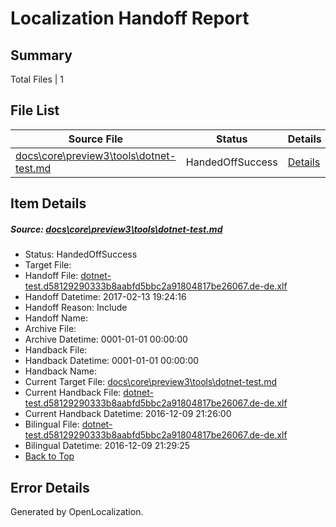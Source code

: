# <a name='report-top'></a> Localization Handoff Report

## Summary
 Total Files | 1

## File List
 Source File | Status | Details 
 ----------- | ------ | ------- 
 [docs\core\preview3\tools\dotnet-test.md](https://github.com/dotnet/docs/blob/02f39bc959a56ab0fc2cfa57ce13f300a8a46107/docs/core/preview3/tools/dotnet-test.md) | HandedOffSuccess | [Details](#204ebdb5a945dcd0c9277f1d95c113e829303b3274)

## Item Details
##### <a name='204ebdb5a945dcd0c9277f1d95c113e829303b3274'></a> Source: [docs\core\preview3\tools\dotnet-test.md](https://github.com/dotnet/docs/blob/02f39bc959a56ab0fc2cfa57ce13f300a8a46107/docs/core/preview3/tools/dotnet-test.md)
* Status: HandedOffSuccess
* Target File: 
* Handoff File: [dotnet-test.d58129290333b8aabfd5bbc2a91804817be26067.de-de.xlf](https://github.com/dotnet/docs.handoff/blob/f314443cff3a6389be4fd516cbe5089361445323/ol-handoff/dotnet/docs.de-de/master/dotnet-core/dotnet-test.d58129290333b8aabfd5bbc2a91804817be26067.de-de.xlf)
* Handoff Datetime: 2017-02-13 19:24:16
* Handoff Reason: Include
* Handoff Name: 
* Archive File: 
* Archive Datetime: 0001-01-01 00:00:00
* Handback File: 
* Handback Datetime: 0001-01-01 00:00:00
* Handback Name: 
* Current Target File: [docs\core\preview3\tools\dotnet-test.md](https://github.com/dotnet/docs.de-de/blob/3415f0989950620d21c0badddbf353b1efafbb2d/docs/core/preview3/tools/dotnet-test.md)
* Current Handback File: [dotnet-test.d58129290333b8aabfd5bbc2a91804817be26067.de-de.xlf](https://github.com/dotnet/docs.handback/blob/e953f494333363c8a4768bfe95907d6781c2ceb0/ol-handback/dotnet/docs.de-de/master/ht-p1/dotnet-test.d58129290333b8aabfd5bbc2a91804817be26067.de-de.xlf)
* Current Handback Datetime: 2016-12-09 21:26:00
* Bilingual File: [dotnet-test.d58129290333b8aabfd5bbc2a91804817be26067.de-de.xlf](https://github.com/dotnet/docs.handback/blob/e953f494333363c8a4768bfe95907d6781c2ceb0/ol-handback/dotnet/docs.de-de/master/ht-p1/dotnet-test.d58129290333b8aabfd5bbc2a91804817be26067.de-de.xlf)
* Bilingual Datetime: 2016-12-09 21:29:25
* [Back to Top](#report-top)


## Error Details

Generated by OpenLocalization.
